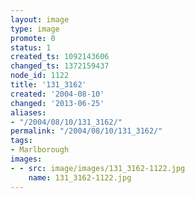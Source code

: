 ```yaml
---
layout: image
type: image
promote: 0
status: 1
created_ts: 1092143606
changed_ts: 1372159437
node_id: 1122
title: '131_3162'
created: '2004-08-10'
changed: '2013-06-25'
aliases:
- "/2004/08/10/131_3162/"
permalink: "/2004/08/10/131_3162/"
tags:
- Marlborough
images:
- - src: image/images/131_3162-1122.jpg
    name: 131_3162-1122.jpg
---
```


